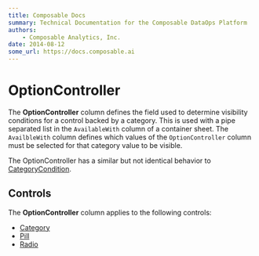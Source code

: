 ```yaml
---
title: Composable Docs
summary: Technical Documentation for the Composable DataOps Platform
authors:
    - Composable Analytics, Inc.
date: 2014-08-12
some_url: https://docs.composable.ai
---
```


# OptionController

The **OptionController** column defines the field used to determine visibility conditions for a control backed by a category. This is used with a pipe separated list  in the `AvailableWith` column of a container sheet. The `AvailbleWith` column defines which values of the `OptionController` column must be selected for that category value to be visible.

The OptionController has a similar but not identical behavior to [CategoryCondition](./CategoryCondition.md).

## Controls

The **OptionController** column applies to the following controls:

- [Category](../05.Control-Details/Category.md)
- [Pill](../05.Control-Details/Pill.md)
- [Radio](../05.Control-Details/Radio.md)

